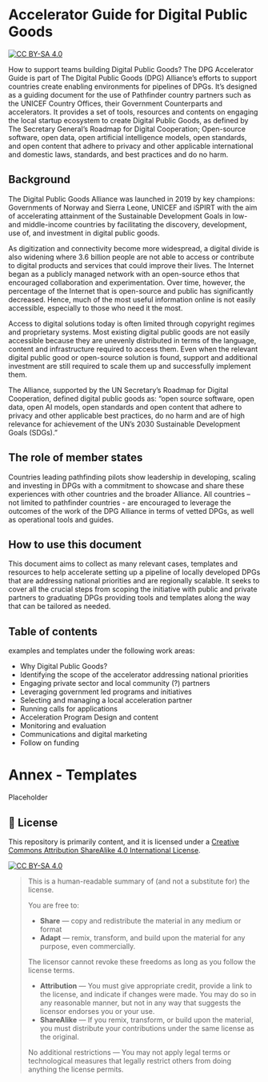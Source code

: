 # Accelerator Guide for Digital Public Goods
[![CC BY-SA 4.0][cc-by-sa-shield]](LICENSE)

How to support teams building Digital Public Goods?
The DPG Accelerator Guide is part of The Digital Public Goods (DPG) Alliance’s efforts to support countries create enabling environments for pipelines of DPGs. It’s designed as a guiding document for the use of Pathfinder country partners such as the  UNICEF Country Offices, their Government Counterparts and accelerators. It provides a set of tools, resources and contents on engaging the local startup ecosystem to create Digital Public Goods, as defined by The Secretary General’s Roadmap for Digital Cooperation; Open-source software, open data, open artificial intelligence models, open standards, and open content that adhere to privacy and other applicable international and domestic laws, standards, and best practices and do no harm. 

## Background

The Digital Public Goods Alliance was launched in 2019 by key champions: Governments of Norway and Sierra Leone, UNICEF and iSPIRT with the aim of accelerating attainment of the Sustainable Development Goals in low- and middle-income countries by facilitating the discovery, development, use of, and investment in digital public goods.  

As digitization and connectivity become more widespread, a digital divide is also widening where 3.6 billion people are not able to access or contribute to digital products and services that could improve their lives. The Internet began as a publicly managed network with an open-source ethos that encouraged collaboration and experimentation. Over time, however, the percentage of the Internet that is open-source and public has significantly decreased. Hence, much of the most useful information online is not easily accessible, especially to those who need it the most. 

Access to digital solutions today is often limited through copyright regimes and proprietary systems. Most existing digital public goods are not easily accessible because they are unevenly distributed in terms of the language, content and infrastructure required to access them. Even when the relevant digital public good or open-source solution is found, support and additional investment are still required to scale them up and successfully implement them. 

The Alliance, supported by the UN Secretary’s Roadmap for Digital Cooperation, defined digital public goods as: “open source software, open data, open AI models, open standards and open content that adhere to privacy and other applicable best practices, do no harm and are of high relevance for achievement of the UN’s 2030 Sustainable Development Goals (SDGs).” 

## The role of member states  

Countries leading pathfinding pilots show leadership in developing, scaling and investing in DPGs with a commitment to showcase and share these experiences with other countries and the broader Alliance. All countries – not limited to pathfinder countries - are encouraged to leverage the outcomes of the work of the DPG Alliance in terms of vetted DPGs, as well as operational tools and guides. 

## How to use this document

This document aims to collect as many relevant cases, templates and resources to help accelerate setting up a pipeline of locally developed DPGs that are addressing national priorities and are regionally scalable. It seeks to cover all the crucial steps from scoping the initiative with public and private partners to graduating DPGs providing tools and templates along the way that can be tailored as needed. 

 

## Table of contents  

examples and templates under the following work areas: 

* Why Digital Public Goods? 
* Identifying the scope of the accelerator addressing national priorities  
* Engaging private sector and local community (?) partners 
* Leveraging government led programs and initiatives  
* Selecting and managing a local acceleration partner 
* Running calls for applications  
* Acceleration Program Design and content  
* Monitoring and evaluation  
* Communications and digital marketing 
* Follow on funding 

# Annex - Templates 

Placeholder

## :memo: License

This repository is primarily content, and it is licensed under a [Creative Commons Attribution ShareAlike 4.0 International License](LICENSE).

[![CC BY-SA 4.0][cc-by-sa-image]](LICENSE)

> This is a human-readable summary of (and not a substitute for) the license.
> 
> You are free to:
> * **Share** — copy and redistribute the material in any medium or format
> * **Adapt** — remix, transform, and build upon the material for any purpose, even commercially.
> 
> The licensor cannot revoke these freedoms as long as you follow the license terms.
> 
> * **Attribution** — You must give appropriate credit, provide a link to the license, and indicate if changes were made. You may do so in any reasonable manner, but not in any way that suggests the licensor endorses you or your use.
> * **ShareAlike** — If you remix, transform, or build upon the material, you must distribute your contributions under the same license as the original.
>
> No additional restrictions — You may not apply legal terms or technological measures that legally restrict others from doing anything the license permits.

[cc-by-sa-image]: https://licensebuttons.net/l/by-sa/4.0/88x31.png
[cc-by-sa-shield]: https://img.shields.io/badge/License-CC%20BY--SA%204.0-lightgrey.svg
[code-of-conduct-shield]: https://img.shields.io/badge/Contributor%20Covenant-v2.0%20adopted-ff69b4.svg

